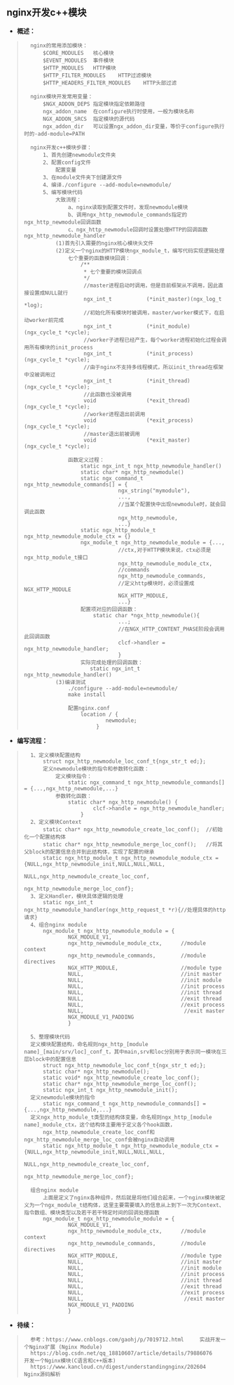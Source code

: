 ## nginx开发c++模块
- **概述：**
>       nginx的常用添加模块：
>           $CORE_MODULES   核心模块
>           $EVENT_MODULES  事件模块
>           $HTTP_MODULES   HTTP模块
>           $HTTP_FILTER_MODULES    HTTP过滤模块
>           $HTTP_HEADERS_FILTER_MODULES    HTTP头部过滤
>
>       nginx模块开发常用变量：
>           $NGX_ADDON_DEPS 指定模块指定依赖路径
>           ngx_addon_name  在configure执行时使用，一般为模块名称
>           NGX_ADDON_SRCS  指定模块的源代码
>           ngx_addon_dir   可以设置ngx_addon_dir变量，等价于configure执行时的-add-module=PATH
>
>       nginx开发c++模块步骤：
>           1、首先创建newmodule文件夹
>           2、配置config文件
>               配置变量
>           3、在module文件夹下创建源文件
>           4、编译./configure --add-module=newmodule/
>           5、编写模块代码
>               大致流程：
>                   a、nginx读取到配置文件时，发现newmodule模块
>                   b、调用ngx_http_newmodule_commands指定的ngx_http_newmodule回调函数
>                   c、ngx_http_newmodule回调时设置处理HTTP的回调函数ngx_http_newmodule_handler
>               (1)首先引入需要的nginx核心模块头文件
>               (2)定义一个nginx的HTTP模块ngx_module_t，编写代码实现逻辑处理
>                   七个重要的函数模块回调：
>                       /**
>                        * 七个重要的模块回调点
>                        */
>                        //master进程启动时调用，但是目前框架从不调用，因此直接设置成NULL就行
>                        ngx_int_t           (*init_master)(ngx_log_t *log);
>                        //初始化所有模块时被调用，master/worker模式下，在启动worker前完成
>                        ngx_int_t           (*init_module)(ngx_cycle_t *cycle);
>                        //worker子进程已经产生，每个worker进程初始化过程会调用所有模块的init_process
>                        ngx_int_t           (*init_process)(ngx_cycle_t *cycle);
>                        //由于nginx不支持多线程模式，所以init_thread在框架中没被调用过
>                        ngx_int_t           (*init_thread)(ngx_cycle_t *cycle);
>                        //此函数也没被调用
>                        void                (*exit_thread)(ngx_cycle_t *cycle);
>                        //worker进程退出前调用
>                        void                (*exit_process)(ngx_cycle_t *cycle);
>                        //master退出前被调用
>                        void                (*exit_master)(ngx_cycle_t *cycle);
>
>                   函数定义过程：
>                       static ngx_int_t ngx_http_newmodule_handler()
>                       static char* ngx_http_newmodule()
>                       static ngx_command_t ngx_http_newmodule_commands[] = {
>                                   ngx_string("mymodule"),
>                                   ...,
>                                   //当某个配置快中出现newmodule时，就会回调此函数
>                                   ngx_http_newmodule,
>                                   ...}
>                       static ngx_http_module_t ngx_http_newmodule_module_ctx = {}
>                       ngx_module_t ngx_http_newmodule_module = {...,
>                                   //ctx,对于HTTP模块来说，ctx必须是ngx_http_module_t接口
>                                   ngx_http_newmodule_module_ctx,
>                                   //commands
>                                   ngx_http_newmodule_commands,
>                                   //定义http模块时，必须设置成NGX_HTTP_MODULE
>                                   NGX_HTTP_MODULE,
>                                   ...}
>                       配置项对应的回调函数：
>                           static char *ngx_http_newmodule(){
>                                   ...;
>                                   //在NGX_HTTP_CONTENT_PHASE阶段会调用此回调函数
>                                   clcf->handler = ngx_http_newmodule_handler;
>                                   }
>                       实际完成处理的回调函数：
>                          static ngx_int_t ngx_http_newmodule_handler()
>               (3)编译测试
>                   ./configure --add-module=newmodule/
>                   make install
>
>                   配置nginx.conf
>                       location / {
>                               newmodule;
>                            }
>
>

- **编写流程：**
>       1、定义模块配置结构
>           struct ngx_http_newmodule_loc_conf_t{ngx_str_t ed;};
>           定义newmodule模块的指令和参数转化函数：
>               定义模块指令：
>                   static ngx_command_t ngx_http_newmodule_commands[] = {...,ngx_http_newmodule,...}
>               参数转化函数：
>                   static char* ngx_http_newmodule() {
>                           clcf->handle = ngx_http_newmodule_handler;
>                       }
>       2、定义模块Context
>           static char* ngx_http_newmodule_create_loc_conf();  //初始化一个配置结构体
>           static char* ngx_http_newmodule_merge_loc_conf();   //将其父block的配置信息合并到此结构体，实现了配置的继承
>           static ngx_http_module_t ngx_http_newmodule_module_ctx = {NULL,ngx_http_newmodule_init,NULL,NULL,NULL,
>                                    NULL,ngx_http_newmodule_create_loc_conf,
>                                    ngx_http_newmodule_merge_loc_conf};
>       3、定义Handler，模块具体逻辑的处理
>           static ngx_int_t ngx_http_newmodule_handler(ngx_http_request_t *r){//处理具体的http请求}
>       4、组合nginx module
>           ngx_module_t ngx_http_newmodule_module = {
>                   NGX_MODULE_V1,
>                   ngx_http_newmodule_module_ctx,      //module context
>                   ngx_http_newmodule_commands,        //module directives
>                   NGX_HTTP_MODULE,                    //module type
>                   NULL,                               //init master
>                   NULL,                               //init module
>                   NULL,                               //init process
>                   NULL,                               //init thread
>                   NULL,                               //exit thread
>                   NULL,                               //exit process
>                   NULL,                                //exit master
>                   NGX_MODULE_V1_PADDING
>                   }
>
>       5、整理模块代码
>       定义模块配置结构，命名规则ngx_http_[module name]_[main/srv/loc]_conf_t，其中main,srv和loc分别用于表示同一模块在三层block中的配置信息
>           struct ngx_http_newmodule_loc_conf_t{ngx_str_t ed;};
>           static char* ngx_http_newmodule();
>           static void* ngx_http_newmodule_create_loc_conf();
>           static char* ngx_http_newmodule_merge_loc_conf();
>           static ngx_int_t ngx_http_newmodule_init();
>       定义newmodule模块的指令
>           static ngx_command_t ngx_http_newmodule_commands[] = {...,ngx_http_newmodule,...}
>       定义ngx_http_module_t类型的结构体变量，命名规则ngx_http_[module name]_module_ctx，这个结构体主要用于定义各个hook函数，
>           ngx_http_newmodule_create_loc_conf和ngx_http_newmodule_merge_loc_conf会被nginx自动调用
>           static ngx_http_module_t ngx_http_newmodule_module_ctx = {NULL,ngx_http_newmodule_init,NULL,NULL,NULL,
>                                    NULL,ngx_http_newmodule_create_loc_conf,
>                                    ngx_http_newmodule_merge_loc_conf};
>
>       组合nginx module
>           上面是定义了nginx各种组件，然后就是将他们组合起来，一个nginx模块被定义为一个ngx_module_t结构体，这里主要需要填入的信息从上到下一次为Context、指令数组、模块类型以及若干若干特定时间的回调处理函数
>           ngx_module_t ngx_http_newmodule_module = {
>                   NGX_MODULE_V1,
>                   ngx_http_newmodule_module_ctx,      //module context
>                   ngx_http_newmodule_commands,        //module directives
>                   NGX_HTTP_MODULE,                    //module type
>                   NULL,                               //init master
>                   NULL,                               //init module
>                   NULL,                               //init process
>                   NULL,                               //init thread
>                   NULL,                               //exit thread
>                   NULL,                               //exit process
>                   NULL,                                //exit master
>                   NGX_MODULE_V1_PADDING
>                   }
>
>
>
>
>
>
>
>
>
>
>

- **待续：**
>       参考：https://www.cnblogs.com/gaohj/p/7019712.html     实战开发一个Nginx扩展 (Nginx Module)
>       https://blog.csdn.net/qq_18810607/article/details/79886076       开发一个Nginx模块(C语言和c++版本)
>       https://www.kancloud.cn/digest/understandingnginx/202604    Nginx源码解析
>
>
>
>
>
>
>
